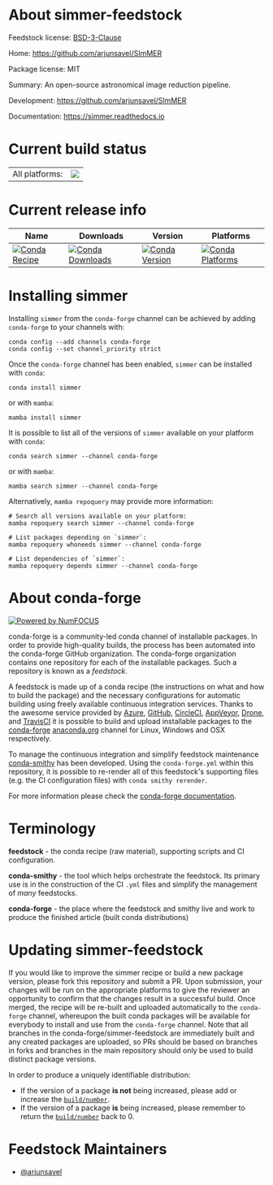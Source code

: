 About simmer-feedstock
======================

Feedstock license: [BSD-3-Clause](https://github.com/conda-forge/simmer-feedstock/blob/main/LICENSE.txt)

Home: https://github.com/arjunsavel/SImMER

Package license: MIT

Summary: An open-source astronomical image reduction pipeline.

Development: https://github.com/arjunsavel/SImMER

Documentation: https://simmer.readthedocs.io

Current build status
====================


<table><tr><td>All platforms:</td>
    <td>
      <a href="https://dev.azure.com/conda-forge/feedstock-builds/_build/latest?definitionId=10492&branchName=main">
        <img src="https://dev.azure.com/conda-forge/feedstock-builds/_apis/build/status/simmer-feedstock?branchName=main">
      </a>
    </td>
  </tr>
</table>

Current release info
====================

| Name | Downloads | Version | Platforms |
| --- | --- | --- | --- |
| [![Conda Recipe](https://img.shields.io/badge/recipe-simmer-green.svg)](https://anaconda.org/conda-forge/simmer) | [![Conda Downloads](https://img.shields.io/conda/dn/conda-forge/simmer.svg)](https://anaconda.org/conda-forge/simmer) | [![Conda Version](https://img.shields.io/conda/vn/conda-forge/simmer.svg)](https://anaconda.org/conda-forge/simmer) | [![Conda Platforms](https://img.shields.io/conda/pn/conda-forge/simmer.svg)](https://anaconda.org/conda-forge/simmer) |

Installing simmer
=================

Installing `simmer` from the `conda-forge` channel can be achieved by adding `conda-forge` to your channels with:

```
conda config --add channels conda-forge
conda config --set channel_priority strict
```

Once the `conda-forge` channel has been enabled, `simmer` can be installed with `conda`:

```
conda install simmer
```

or with `mamba`:

```
mamba install simmer
```

It is possible to list all of the versions of `simmer` available on your platform with `conda`:

```
conda search simmer --channel conda-forge
```

or with `mamba`:

```
mamba search simmer --channel conda-forge
```

Alternatively, `mamba repoquery` may provide more information:

```
# Search all versions available on your platform:
mamba repoquery search simmer --channel conda-forge

# List packages depending on `simmer`:
mamba repoquery whoneeds simmer --channel conda-forge

# List dependencies of `simmer`:
mamba repoquery depends simmer --channel conda-forge
```


About conda-forge
=================

[![Powered by
NumFOCUS](https://img.shields.io/badge/powered%20by-NumFOCUS-orange.svg?style=flat&colorA=E1523D&colorB=007D8A)](https://numfocus.org)

conda-forge is a community-led conda channel of installable packages.
In order to provide high-quality builds, the process has been automated into the
conda-forge GitHub organization. The conda-forge organization contains one repository
for each of the installable packages. Such a repository is known as a *feedstock*.

A feedstock is made up of a conda recipe (the instructions on what and how to build
the package) and the necessary configurations for automatic building using freely
available continuous integration services. Thanks to the awesome service provided by
[Azure](https://azure.microsoft.com/en-us/services/devops/), [GitHub](https://github.com/),
[CircleCI](https://circleci.com/), [AppVeyor](https://www.appveyor.com/),
[Drone](https://cloud.drone.io/welcome), and [TravisCI](https://travis-ci.com/)
it is possible to build and upload installable packages to the
[conda-forge](https://anaconda.org/conda-forge) [anaconda.org](https://anaconda.org/)
channel for Linux, Windows and OSX respectively.

To manage the continuous integration and simplify feedstock maintenance
[conda-smithy](https://github.com/conda-forge/conda-smithy) has been developed.
Using the ``conda-forge.yml`` within this repository, it is possible to re-render all of
this feedstock's supporting files (e.g. the CI configuration files) with ``conda smithy rerender``.

For more information please check the [conda-forge documentation](https://conda-forge.org/docs/).

Terminology
===========

**feedstock** - the conda recipe (raw material), supporting scripts and CI configuration.

**conda-smithy** - the tool which helps orchestrate the feedstock.
                   Its primary use is in the construction of the CI ``.yml`` files
                   and simplify the management of *many* feedstocks.

**conda-forge** - the place where the feedstock and smithy live and work to
                  produce the finished article (built conda distributions)


Updating simmer-feedstock
=========================

If you would like to improve the simmer recipe or build a new
package version, please fork this repository and submit a PR. Upon submission,
your changes will be run on the appropriate platforms to give the reviewer an
opportunity to confirm that the changes result in a successful build. Once
merged, the recipe will be re-built and uploaded automatically to the
`conda-forge` channel, whereupon the built conda packages will be available for
everybody to install and use from the `conda-forge` channel.
Note that all branches in the conda-forge/simmer-feedstock are
immediately built and any created packages are uploaded, so PRs should be based
on branches in forks and branches in the main repository should only be used to
build distinct package versions.

In order to produce a uniquely identifiable distribution:
 * If the version of a package **is not** being increased, please add or increase
   the [``build/number``](https://docs.conda.io/projects/conda-build/en/latest/resources/define-metadata.html#build-number-and-string).
 * If the version of a package **is** being increased, please remember to return
   the [``build/number``](https://docs.conda.io/projects/conda-build/en/latest/resources/define-metadata.html#build-number-and-string)
   back to 0.

Feedstock Maintainers
=====================

* [@arjunsavel](https://github.com/arjunsavel/)

